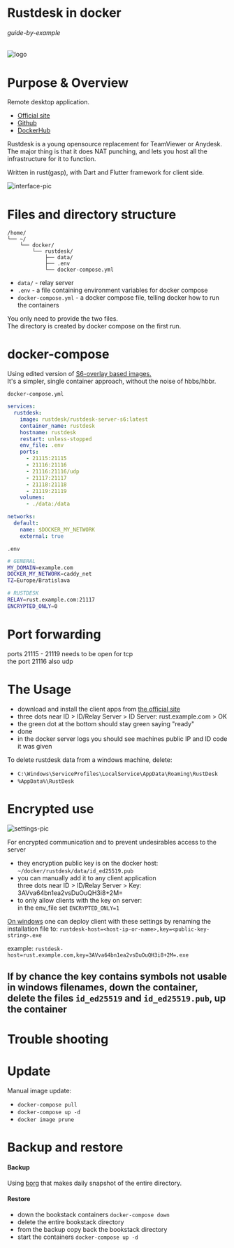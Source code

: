 # Rustdesk in docker

###### guide-by-example

![logo](https://i.imgur.com/ImsIffW.png)

# Purpose & Overview

Remote desktop application. 

* [Official site](https://rustdesk.com/)
* [Github](https://github.com/rustdesk/rustdesk)
* [DockerHub](https://hub.docker.com/r/rustdesk/rustdesk-server)

Rustdesk is a young opensource replacement for TeamViewer or Anydesk.
The major thing is that it does NAT punching, 
and lets you host all the infrastructure for it to function.

Written in rust(gasp), with Dart and Flutter framework for client side.</br>

![interface-pic](https://i.imgur.com/ekA7Hms.png)

# Files and directory structure

```
/home/
└── ~/
    └── docker/
        └── rustdesk/
            ├── data/
            ├── .env
            └── docker-compose.yml
```

* `data/` - relay server
* `.env` - a file containing environment variables for docker compose
* `docker-compose.yml` - a docker compose file, telling docker how to run the containers

You only need to provide the two files.</br>
The directory is created by docker compose on the first run.

# docker-compose

Using edited version of [S6-overlay based images.](https://github.com/rustdesk/rustdesk-server#s6-overlay-based-images)<br>
It's a simpler, single container approach, without the noise of hbbs/hbbr.


`docker-compose.yml`
```yml
services:
  rustdesk:
    image: rustdesk/rustdesk-server-s6:latest
    container_name: rustdesk
    hostname: rustdesk
    restart: unless-stopped
    env_file: .env
    ports:
      - 21115:21115
      - 21116:21116
      - 21116:21116/udp
      - 21117:21117
      - 21118:21118
      - 21119:21119
    volumes:
      - ./data:/data

networks:
  default:
    name: $DOCKER_MY_NETWORK
    external: true
```

`.env`
```bash
# GENERAL
MY_DOMAIN=example.com
DOCKER_MY_NETWORK=caddy_net
TZ=Europe/Bratislava

# RUSTDESK
RELAY=rust.example.com:21117
ENCRYPTED_ONLY=0
```

# Port forwarding

ports 21115 - 21119 needs to be open for tcp<br>
the port 21116 also udp

# The Usage

* download and install the client apps from [the official site](https://rustdesk.com/)
* three dots near ID > ID/Relay Server > ID Server: rust.example.com > OK
* the green dot at the bottom should stay green saying "ready"
* done
* in the docker server logs you should see machines public IP and ID code it was given

To delete rustdesk data from a windows machine, delete:

* `C:\Windows\ServiceProfiles\LocalService\AppData\Roaming\RustDesk`
* `%AppData%\RustDesk`

# Encrypted use

![settings-pic](https://i.imgur.com/6mKkSuh.png)

For encrypted communication and to prevent undesirables access to the server

* they encryption public key is on the docker host:<br>
  `~/docker/rustdesk/data/id_ed25519.pub`
* you can manually add it to any client application<br>
  three dots near ID > ID/Relay Server > Key: 3AVva64bn1ea2vsDuOuQH3i8+2M=
* to only allow clients with the key on server:<br>
  in the env_file set `ENCRYPTED_ONLY=1`

[On windows](https://rustdesk.com/docs/en/self-host/install/#put-config-in-rustdeskexe-file-name-windows-only)
one can deploy client with these settings by renaming
the installation file to: `rustdesk-host=<host-ip-or-name>,key=<public-key-string>.exe`

example: `rustdesk-host=rust.example.com,key=3AVva64bn1ea2vsDuOuQH3i8+2M=.exe`

If by chance the key contains symbols not usable in windows filenames,
down the container, delete the files `id_ed25519` and `id_ed25519.pub`, up the container
---

# Trouble shooting



# Update

Manual image update:

- `docker-compose pull`</br>
- `docker-compose up -d`</br>
- `docker image prune`

# Backup and restore

#### Backup

Using [borg](https://github.com/DoTheEvo/selfhosted-apps-docker/tree/master/borg_backup)
that makes daily snapshot of the entire directory.
  
#### Restore

* down the bookstack containers `docker-compose down`</br>
* delete the entire bookstack directory</br>
* from the backup copy back the bookstack directory</br>
* start the containers `docker-compose up -d`

